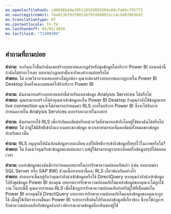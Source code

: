 ```yaml
---
ms.openlocfilehash: cd0696b44e285119193059304c89cfa04c755771
ms.sourcegitcommit: 7aa0136f93f88516f97ddd8031ccac5d07863b92
ms.translationtype: HT
ms.contentlocale: th-TH
ms.lasthandoff: 05/05/2020
ms.locfileid: "71409389"
---
```

## <a name="faq"></a>คำถามที่ถามบ่อย
**คำถาม:** จะเกิดอะไรขึ้นถ้าฉันเคยสร้างบทบาทและกฎสำหรับชุดข้อมูลในบริการ Power BI ก่อนหน้านี้ ถ้าฉันไม่ทำอะไรเลย บทบาท/กฎเหล่านั้นจะยังคงทำงานต่อหรือไม่  
**คำตอบ:** ไม่ ภาพวิชวลจะแสดงอย่างไม่ถูกต้อง คุณจะต้องสร้างบทบาทและกฎภายใน Power BI Desktop อีกครั้งและเผยแพร่ไปยังบริการ Power BI

**คำถาม:** ฉันสามารถสร้างบทบาทเหล่านี้สำหรับแหล่งข้อมูล Analysis Services ได้หรือไม่  
**คำตอบ:** คุณสามารถสร้างได้ถ้าคุณนำเข้าข้อมูลลงใน Power BI Desktop ถ้าคุณกำลังใช้ข้อมูลแบบ live connection คุณจะไม่สามารถกำหนดค่า RLS ภายในบริการ Power BI ซึ่งจะได้รับการกำหนดภายใน Analysis Services แบบจำลองภายในองค์กร

**คำถาม:** ฉันสามารถใช้ RLS เพื่อจำกัดคอลัมน์หรือหน่วยวัดที่สามารถเข้าถึงโดยผู้ใช้ของฉันได้หรือไม่  
**คำตอบ:** ไม่ ถ้าผู้ใช้มีสิทธิ์เข้าถึงแถวเฉพาะของข้อมูล พวกเขาสามารถเห็นคอลัมน์ทั้งหมดของข้อมูลสำหรับแถวนั้น

**คำถาม:** RLS อนุญาตให้ฉันซ่อนข้อมูลรายละเอียด แต่ให้สิทธิ์การเข้าถึงข้อมูลที่สรุปไว้ในภาพหรือไม่?  
**คำตอบ:** ไม่ ถึงแม่ว่าคุณรักษาข้อมูลของแต่ละแถว แต่ผู้ใช้สามารถดูรายละเอียดหรือข้อมูลสรุปได้ตลอดเวลา

**คำถาม:** แหล่งข้อมูลของฉันมีการกำหนดบทบาทในการรักษาความปลอดภัยแล้ว (เช่น บทบาทของ SQL Server หรือ SAP BW) ส่วนเนื้อหาเหล่านี้และ RLS เกี่ยวข้องกันอย่างไร  
**คำตอบ:** คำตอบจะขึ้นอยู่กับว่าคุณกำลังนำเข้าข้อมูลหรือใช้ DirectQuery หากคุณกำลังนำเข้าข้อมูลไปยังชุดข้อมูล Power BI ของคุณ บทบาทการรักษาความปลอดภัยในแหล่งข้อมูลของคุณจะไม่ถูกใช้งาน ในกรณีนี้ คุณควรกำหนด RLS เพื่อใช้กฎการรักษาความปลอดภัยสำหรับผู้ใช้ที่เชื่อมต่อใน Power BI หากคุณใช้ DirectQuery บทบาทการรักษาความปลอดภัยในแหล่งข้อมูลของคุณจะถูกใช้ เมื่อผู้ใช้เปิดรายงานขึ้นมา Power BI จะทำการสืบค้นไปยังแหล่งข้อมูลที่เกี่ยวข้อง ซึ่งจะใช้กฎการรักษาความปลอดภัยกับข้อมูลดังกล่าวพิจารณาตามข้อมูลล็อกอินของผู้ใช้
